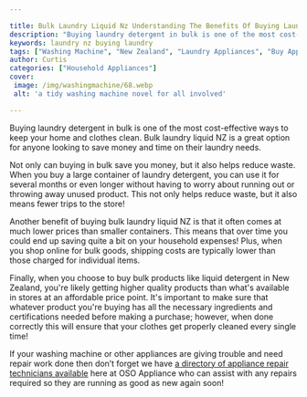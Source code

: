 ```yaml
---

title: Bulk Laundry Liquid Nz Understanding The Benefits Of Buying Laundry Detergent In Bulk
description: "Buying laundry detergent in bulk is one of the most cost-effective ways to keep your home and clothes clean. Bulk laundry liquid N...read now to learn more"
keywords: laundry nz buying laundry
tags: ["Washing Machine", "New Zealand", "Laundry Appliances", "Buy Appliance"]
author: Curtis
categories: ["Household Appliances"]
cover: 
 image: /img/washingmachine/68.webp
 alt: 'a tidy washing machine novel for all involved'

---
```


Buying laundry detergent in bulk is one of the most cost-effective ways to keep your home and clothes clean. Bulk laundry liquid NZ is a great option for anyone looking to save money and time on their laundry needs.

Not only can buying in bulk save you money, but it also helps reduce waste. When you buy a large container of laundry detergent, you can use it for several months or even longer without having to worry about running out or throwing away unused product. This not only helps reduce waste, but it also means fewer trips to the store! 

Another benefit of buying bulk laundry liquid NZ is that it often comes at much lower prices than smaller containers. This means that over time you could end up saving quite a bit on your household expenses! Plus, when you shop online for bulk goods, shipping costs are typically lower than those charged for individual items. 

Finally, when you choose to buy bulk products like liquid detergent in New Zealand, you're likely getting higher quality products than what's available in stores at an affordable price point. It's important to make sure that whatever product you're buying has all the necessary ingredients and certifications needed before making a purchase; however, when done correctly this will ensure that your clothes get properly cleaned every single time! 

If your washing machine or other appliances are giving trouble and need repair work done then don’t forget we have [a directory of appliance repair technicians available](https://www.osoappliance.com/pages/appliance-repair-technicians/) here at OSO Appliance who can assist with any repairs required so they are running as good as new again soon!

